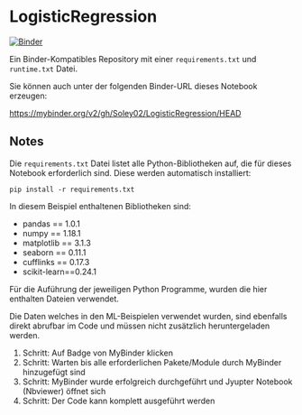 # LogisticRegression

[![Binder](https://mybinder.org/badge_logo.svg)](https://mybinder.org/v2/gh/Soley02/LogisticRegression/HEAD)

Ein Binder-Kompatibles Repository mit einer `requirements.txt` und `runtime.txt` Datei.

Sie können auch unter der folgenden Binder-URL dieses Notebook erzeugen:

https://mybinder.org/v2/gh/Soley02/LogisticRegression/HEAD

## Notes

Die `requirements.txt` Datei listet alle Python-Bibliotheken auf, die für dieses Notebook erforderlich sind. Diese werden automatisch installiert:

```
pip install -r requirements.txt
```

In diesem Beispiel enthaltenen Bibliotheken sind:
- pandas == 1.0.1
- numpy == 1.18.1
- matplotlib == 3.1.3
- seaborn == 0.11.1
- cufflinks == 0.17.3
- scikit-learn==0.24.1

Für die Auführung der jeweiligen Python Programme, wurden die hier enthalten Dateien verwendet. 

Die Daten welches in den ML-Beispielen verwendet wurden, sind ebenfalls direkt abrufbar im Code und müssen nicht zusätzlich heruntergeladen werden.

1. Schritt: Auf Badge von MyBinder klicken
2. Schritt: Warten bis alle erforderlichen Pakete/Module durch MyBinder hinzugefügt sind
3. Schritt: MyBinder wurde erfolgreich durchgeführt und Jyupter Notebook (Nbviewer) öffnet sich
4. Schritt: Der Code kann komplett ausgeführt werden 
